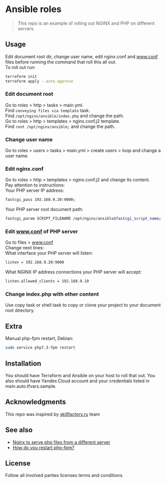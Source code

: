 # Ansible roles
> This repo is an example of rolling out NGINX and PHP on different servers. 

## Usage
Edit document root dir, change user name, edit nginx.conf and www.conf files before running the command that roll this all out.  
To roll out run:
```bash
terraform init
terraform apply --auto-approve
```
### Edit document root
Go to roles > http > tasks > main.yml.  
Find `conveying files via template` task.   
Find `/opt/nginx/ansible/index.php` and change the path.  
Go to roles > http > templates > nginx.conf.j2 template.  
Find `root /opt/nginx/ansible;` and change the path.

### Change user name
Go to roles > users > tasks > main.yml > create users > loop and change a user name.  

### Edit nginx.conf
Go to roles > http > templates > nginx.conf.j2 and change its content.  
Pay attention to instructions:  
Your PHP server IP address:  
```bash
fastcgi_pass 192.168.9.20:9000;
```
Your PHP server root document path:  
```bash
fastcgi_param SCRIPT_FILENAME /opt/nginx/ansible$fastcgi_script_name;
```
### Edit www.conf of PHP server
Go to files > www.conf  
Change next lines:  
What interface your PHP server will listen:  
```bash
listen = 192.168.9.20:9000
```
What NGINX IP address connections your PHP server will accept:  
```bash
listen.allowed_clients = 192.168.9.10
```
### Change index.php with other content
Use copy task or shell task to copy or clone your project to your document root directory.  

## Extra
Manual php-fpm restart, Debian:  
```bash
sudo service php7.3-fpm restart
```

## Installation
You should have Terraform and Ansible on your host to roll that out.
You also should have Yandex.Cloud account and your credentials listed in main.auto.tfvars.sample.

## Acknowledgments
This repo was inspired by [skillfactory.ru](https://skillfactory.ru/devops#syllabus) team

## See also
- [Nginx to serve php files from a different server](https://stackoverflow.com/questions/44706951/nginx-to-serve-php-files-from-a-different-server)  
- [How do you restart php-fpm?](https://serverfault.com/questions/189940/how-do-you-restart-php-fpm)  

## License
Follow all involved parties licenses terms and conditions.